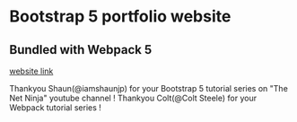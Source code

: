 # Bootstrap 5 portfolio website

## Bundled with Webpack 5

[website link](https://kashaan.netlify.app)

Thankyou Shaun(@iamshaunjp) for your Bootstrap 5 tutorial series on "The Net Ninja" youtube channel !
Thankyou Colt(@Colt Steele) for your Webpack tutorial series !  

